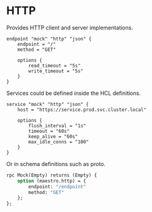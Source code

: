 # HTTP

Provides HTTP client and server implementations.

```hcl
endpoint "mock" "http" "json" {
	endpoint = "/"
	method = "GET"

	options {
		read_timeout = "5s"
		write_timeout = "5s"
	}
}
```

Services could be defined inside the HCL definitions.

```hcl
service "mock" "http" "json" {
	host = "https://service.prod.svc.cluster.local"

	options {
		flush_interval = "1s"
		timeout = "60s"
		keep_alive = "60s"
		max_idle_conns = "100"
	}
}
```

Or in schema definitions such as proto.

```proto
rpc Mock(Empty) returns (Empty) {
	option (maestro.http) = {
		endpoint: "/endpoint"
		method: "GET"
	};
};
```